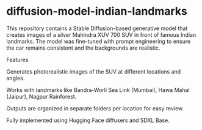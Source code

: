 # diffusion-model-indian-landmarks
This repository contains a Stable Diffusion-based generative model that creates images of a silver Mahindra XUV 700 SUV in front of famous Indian landmarks. The model was fine-tuned with prompt engineering to ensure the car remains consistent and the backgrounds are realistic.

Features

Generates photorealistic images of the SUV at different locations and angles.

Works with landmarks like Bandra-Worli Sea Link (Mumbai), Hawa Mahal (Jaipur), Nagpur Rainforest.

Outputs are organized in separate folders per location for easy review.

Fully implemented using Hugging Face diffusers and SDXL Base.
